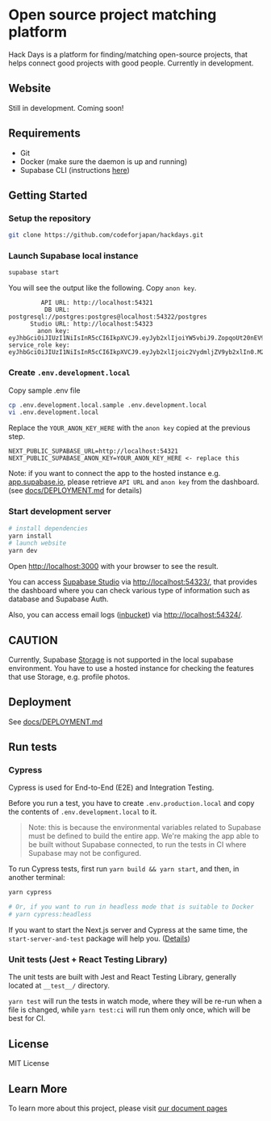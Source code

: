 # Open source project matching platform

Hack Days is a platform for finding/matching open-source projects, that helps connect good projects with good people.
Currently in development.

## Website

Still in development. Coming soon!

## Requirements

- Git
- Docker (make sure the daemon is up and running)
- Supabase CLI (instructions [here](https://github.com/supabase/cli))

## Getting Started

### Setup the repository

```bash
git clone https://github.com/codeforjapan/hackdays.git
```

### Launch Supabase local instance

```bash
supabase start
```

You will see the output like the following. Copy `anon key`.

```text
         API URL: http://localhost:54321
          DB URL: postgresql://postgres:postgres@localhost:54322/postgres
      Studio URL: http://localhost:54323
        anon key: eyJhbGciOiJIUzI1NiIsInR5cCI6IkpXVCJ9.eyJyb2xlIjoiYW5vbiJ9.ZopqoUt20nEV9cklpv9e3yw3PVyZLmKs5qLD6nGL1SI
service_role key: eyJhbGciOiJIUzI1NiIsInR5cCI6IkpXVCJ9.eyJyb2xlIjoic2VydmljZV9yb2xlIn0.M2d2z4SFn5C7HlJlaSLfrzuYim9nbY_XI40uWFN3hEE
```

### Create `.env.development.local`

Copy sample .env file

```bash
cp .env.development.local.sample .env.development.local
vi .env.development.local
```

Replace the `YOUR_ANON_KEY_HERE` with the `anon key` copied at the previous step.

```text
NEXT_PUBLIC_SUPABASE_URL=http://localhost:54321
NEXT_PUBLIC_SUPABASE_ANON_KEY=YOUR_ANON_KEY_HERE <- replace this
```

Note: if you want to connect the app to the hosted instance e.g. [app.supabase.io](https://app.supabase.io/), please retrieve `API URL` and `anon key` from the dashboard. (see [docs/DEPLOYMENT.md](docs/DEPLOYMENT.md) for details)

### Start development server

```bash
# install dependencies
yarn install
# launch website
yarn dev
```

Open [http://localhost:3000](http://localhost:3000) with your browser to see the result.

You can access [Supabase Studio](https://github.com/supabase/supabase/tree/master/studio) via [http://localhost:54323/](http://localhost:54323/), that provides the dashboard where you can check various type of information such as database and Supabase Auth.

Also, you can access email logs ([inbucket](https://github.com/inbucket/inbucket)) via [http://localhost:54324/](http://localhost:54324/).

## CAUTION

Currently, Supabase [Storage](https://supabase.com/docs/guides/storage) is not supported in the local supabase environment.
You have to use a hosted instance for checking the features that use Storage, e.g. profile photos.

## Deployment

See [docs/DEPLOYMENT.md](docs/DEPLOYMENT.md)

## Run tests

### Cypress

Cypress is used for End-to-End (E2E) and Integration Testing.

Before you run a test, you have to create `.env.production.local` and copy the contents of `.env.development.local` to it.

> Note: this is because the environmental variables related to Supabase must be defined to build the entire app. We're making the app able to be built without Supabase connected, to run the tests in CI where Supabase may not be configured.

To run Cypress tests, first run `yarn build && yarn start`, and then, in another terminal:

```bash
yarn cypress

# Or, if you want to run in headless mode that is suitable to Docker
# yarn cypress:headless
```

If you want to start the Next.js server and Cypress at the same time, the `start-server-and-test` package will help you. ([Details](https://nextjs.org/docs/testing#running-your-cypress-tests))

### Unit tests (Jest + React Testing Library)

The unit tests are built with Jest and React Testing Library, generally located at `__test__/` directory.

`yarn test` will run the tests in watch mode, where they will be re-run when a file is changed, while `yarn test:ci` will run them only once, which will be best for CI.

## License

MIT License

## Learn More

To learn more about this project, please visit [our document pages](https://hackmd.io/@codeforjapan/Hkc4eIKht/)
